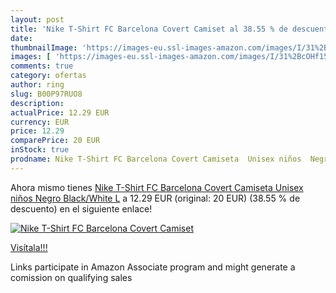 ```yaml
---
layout: post
title: 'Nike T-Shirt FC Barcelona Covert Camiset al 38.55 % de descuento'
date: 
thumbnailImage: 'https://images-eu.ssl-images-amazon.com/images/I/31%2BcOHf15XL._SL200_.jpg'
images: [ 'https://images-eu.ssl-images-amazon.com/images/I/31%2BcOHf15XL._SL200_.jpg' ]
comments: true
category: ofertas
author: ring
slug: B00P97RUO8
description:
actualPrice: 12.29 EUR
currency: EUR
price: 12.29
comparePrice: 20 EUR
inStock: true
prodname: Nike T-Shirt FC Barcelona Covert Camiseta  Unisex niños  Negro  Black/White   L
---
```


Ahora mismo tienes [Nike T-Shirt FC Barcelona Covert Camiseta  Unisex niños  Negro  Black/White   L](https://www.amazon.es/dp/B00P97RUO8/?tag=tolees-21) a 12.29 EUR (original: 20 EUR) (38.55 %  de descuento) en el siguiente enlace!

[![Nike T-Shirt FC Barcelona Covert Camiset](https://images-eu.ssl-images-amazon.com/images/I/31%2BcOHf15XL._SL200_.jpg)](https://www.amazon.es/dp/B00P97RUO8/?tag=tolees-21)

[Visítala!!!](https://www.amazon.es/dp/B00P97RUO8/?tag=tolees-21)

Links participate in Amazon Associate program and might generate a comission on qualifying sales

